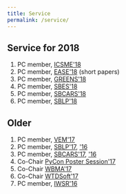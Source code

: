 ```yaml
---
title: Service
permalink: /service/
---
```



## Service for 2018
1. PC member, [ICSME'18](http://icsme2018.github.io/)
1. PC member, [EASE'18](http://ease2018.softwareinnovation.nz/) (short papers)
1. PC member, [GREENS'18](http://greens.cs.vu.nl/)
1. PC member, [SBES'18](http://cbsoft2018.icmc.usp.br/sbes.html)
1. PC member, [SBCARS'18](http://cbsoft2018.icmc.usp.br/sbcars.html)
1. PC member, [SBLP'18](http://cbsoft2018.icmc.usp.br/sblp.html/)


## Older
1. PC member, [VEM'17](http://vem2017.ufu.br/)
1. PC member, [SBLP'17](http://www.lia.ufc.br/~cbsoft2017/en/xxi-sblp/call-for-papers/), ['16](http://cbsoft.org/cbsoft2016/sblp2016)
1. PC member, [SBCARS'17](http://www.lia.ufc.br/~cbsoft2017/en/xi-sbcars/chamada-de-trabalhos/), ['16](http://cbsoft.org/cbsoft2016/sbcars2016)
1. Co-Chair [PyCon Poster Session'17](https://us.pycon.org/2017/speaking/posters/)
1. Co-Chair [WBMA'17](http://www.agilebrazil.com/2017/wbma/)
1. Co-Chair [WTDSoft'17](www.lia.ufc.br/~cbsoft2017/cbsoft/wtdsoft/)
1. PC member, [IWSR'16](http://www.softrefactoring.com/)
